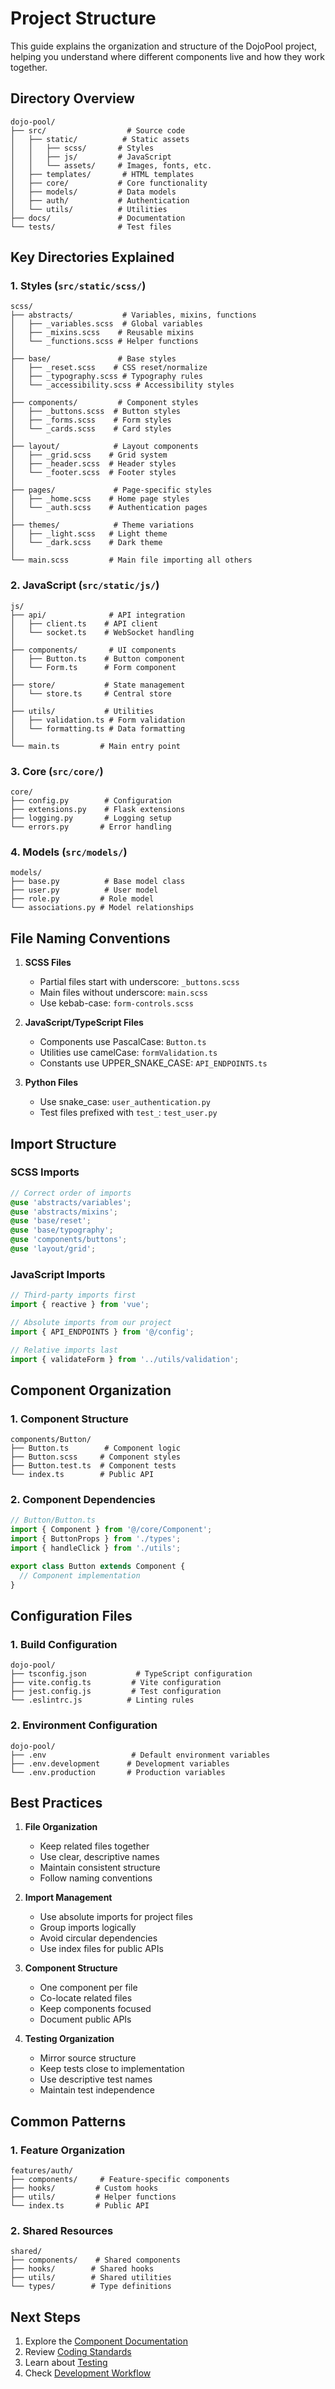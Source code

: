 # Project Structure

This guide explains the organization and structure of the DojoPool project, helping you understand where different components live and how they work together.

## Directory Overview

```text
dojo-pool/
├── src/                  # Source code
│   ├── static/          # Static assets
│   │   ├── scss/       # Styles
│   │   ├── js/         # JavaScript
│   │   └── assets/     # Images, fonts, etc.
│   ├── templates/       # HTML templates
│   ├── core/           # Core functionality
│   ├── models/         # Data models
│   ├── auth/           # Authentication
│   └── utils/          # Utilities
├── docs/               # Documentation
└── tests/              # Test files
```

## Key Directories Explained

### 1. Styles (`src/static/scss/`)

```text
scss/
├── abstracts/           # Variables, mixins, functions
│   ├── _variables.scss  # Global variables
│   ├── _mixins.scss    # Reusable mixins
│   └── _functions.scss # Helper functions
│
├── base/               # Base styles
│   ├── _reset.scss    # CSS reset/normalize
│   ├── _typography.scss # Typography rules
│   └── _accessibility.scss # Accessibility styles
│
├── components/         # Component styles
│   ├── _buttons.scss  # Button styles
│   ├── _forms.scss    # Form styles
│   └── _cards.scss    # Card styles
│
├── layout/            # Layout components
│   ├── _grid.scss    # Grid system
│   ├── _header.scss  # Header styles
│   └── _footer.scss  # Footer styles
│
├── pages/             # Page-specific styles
│   ├── _home.scss    # Home page styles
│   └── _auth.scss    # Authentication pages
│
├── themes/            # Theme variations
│   ├── _light.scss   # Light theme
│   └── _dark.scss    # Dark theme
│
└── main.scss         # Main file importing all others
```

### 2. JavaScript (`src/static/js/`)

```text
js/
├── api/              # API integration
│   ├── client.ts    # API client
│   └── socket.ts    # WebSocket handling
│
├── components/       # UI components
│   ├── Button.ts    # Button component
│   └── Form.ts      # Form component
│
├── store/           # State management
│   └── store.ts     # Central store
│
├── utils/           # Utilities
│   ├── validation.ts # Form validation
│   └── formatting.ts # Data formatting
│
└── main.ts         # Main entry point
```

### 3. Core (`src/core/`)

```text
core/
├── config.py        # Configuration
├── extensions.py    # Flask extensions
├── logging.py       # Logging setup
└── errors.py       # Error handling
```

### 4. Models (`src/models/`)

```text
models/
├── base.py          # Base model class
├── user.py          # User model
├── role.py         # Role model
└── associations.py # Model relationships
```

## File Naming Conventions

1. **SCSS Files**
   - Partial files start with underscore: `_buttons.scss`
   - Main files without underscore: `main.scss`
   - Use kebab-case: `form-controls.scss`

2. **JavaScript/TypeScript Files**
   - Components use PascalCase: `Button.ts`
   - Utilities use camelCase: `formValidation.ts`
   - Constants use UPPER_SNAKE_CASE: `API_ENDPOINTS.ts`

3. **Python Files**
   - Use snake_case: `user_authentication.py`
   - Test files prefixed with `test_`: `test_user.py`

## Import Structure

### SCSS Imports

```scss
// Correct order of imports
@use 'abstracts/variables';
@use 'abstracts/mixins';
@use 'base/reset';
@use 'base/typography';
@use 'components/buttons';
@use 'layout/grid';
```

### JavaScript Imports

```typescript
// Third-party imports first
import { reactive } from 'vue';

// Absolute imports from our project
import { API_ENDPOINTS } from '@/config';

// Relative imports last
import { validateForm } from '../utils/validation';
```

## Component Organization

### 1. Component Structure

```text
components/Button/
├── Button.ts        # Component logic
├── Button.scss     # Component styles
├── Button.test.ts  # Component tests
└── index.ts        # Public API
```

### 2. Component Dependencies

```typescript
// Button/Button.ts
import { Component } from '@/core/Component';
import { ButtonProps } from './types';
import { handleClick } from './utils';

export class Button extends Component {
  // Component implementation
}
```

## Configuration Files

### 1. Build Configuration

```text
dojo-pool/
├── tsconfig.json           # TypeScript configuration
├── vite.config.ts         # Vite configuration
├── jest.config.js         # Test configuration
└── .eslintrc.js          # Linting rules
```

### 2. Environment Configuration

```text
dojo-pool/
├── .env                   # Default environment variables
├── .env.development      # Development variables
└── .env.production       # Production variables
```

## Best Practices

1. **File Organization**
   - Keep related files together
   - Use clear, descriptive names
   - Maintain consistent structure
   - Follow naming conventions

2. **Import Management**
   - Use absolute imports for project files
   - Group imports logically
   - Avoid circular dependencies
   - Use index files for public APIs

3. **Component Structure**
   - One component per file
   - Co-locate related files
   - Keep components focused
   - Document public APIs

4. **Testing Organization**
   - Mirror source structure
   - Keep tests close to implementation
   - Use descriptive test names
   - Maintain test independence

## Common Patterns

### 1. Feature Organization

```text
features/auth/
├── components/     # Feature-specific components
├── hooks/         # Custom hooks
├── utils/         # Helper functions
└── index.ts       # Public API
```

### 2. Shared Resources

```text
shared/
├── components/    # Shared components
├── hooks/        # Shared hooks
├── utils/        # Shared utilities
└── types/        # Type definitions
```

## Next Steps

1. Explore the [Component Documentation](../components/)
2. Review [Coding Standards](./coding-standards)
3. Learn about [Testing](./testing)
4. Check [Development Workflow](./workflow)
